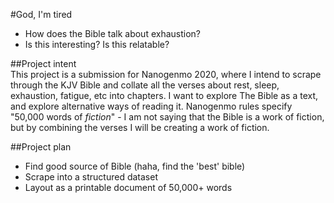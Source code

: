 #God, I'm tired  

- How does the Bible talk about exhaustion?
- Is this interesting? Is this relatable?

##Project intent  
This project is a submission for Nanogenmo 2020, where I intend to scrape through the KJV Bible and collate all the verses about rest, sleep, exhaustion, fatigue, etc into chapters. I want to explore The Bible as a text, and explore alternative ways of reading it. Nanogenmo rules specify "50,000 words of _fiction_" - I am not saying that the Bible is a work of fiction, but by combining the verses I will be creating a work of fiction. 

##Project plan
- Find good source of Bible (haha, find the 'best' bible)
- Scrape into a structured dataset
- Layout as a printable document of 50,000+ words
